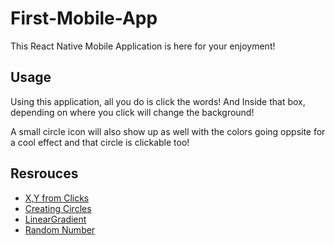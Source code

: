 # First-Mobile-App

This React Native Mobile Application is here for your enjoyment!

## Usage

Using this application, all you do is click the words! And Inside that box, depending on where you click will change the background!

A small circle icon will also show up as well with the colors going oppsite for a cool effect and that circle is clickable too!

## Resrouces

- [X,Y from Clicks](https://stackoverflow.com/questions/36862765/react-native-get-the-coordinates-of-my-touch-event)
- [Creating Circles](https://stackoverflow.com/questions/30404067/creating-css-circles-in-react-native)
- [LinearGradient](https://docs.expo.dev/versions/latest/sdk/linear-gradient/)
- [Random Number](https://developer.mozilla.org/en-US/docs/Web/JavaScript/Reference/Global_Objects/Math/random)
